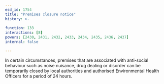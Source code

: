 ```yaml
---
esd_id: 1754
title: "Premises closure notice"
history: >-
  
function: 133
interactions: [8]
powers: [2430, 2431, 2432, 2433, 2434, 2435, 2436, 2437]
internal: false

---
```


In certain circumstances, premises that are associated with anti-social behaviour such as noise nuisance, drug dealing or disorder can be temporarily closed by local authorities and authorised Environmental Health Officers for a period of 24 hours.

